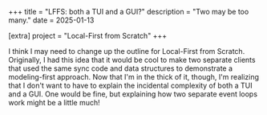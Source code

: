 +++
title = "LFFS: both a TUI and a GUI?"
description = "Two may be too many."
date = 2025-01-13

[extra]
project = "Local-First from Scratch"
+++

I think I may need to change up the outline for Local-First from Scratch. Originally, I had this idea that it would be cool to make two separate clients that used the same sync code and data structures to demonstrate a modeling-first approach. <!-- more --> Now that I'm in the thick of it, though, I'm realizing that I don't want to have to explain the incidental complexity of both a TUI and a GUI. One would be fine, but explaining how two separate event loops work might be a little much!

